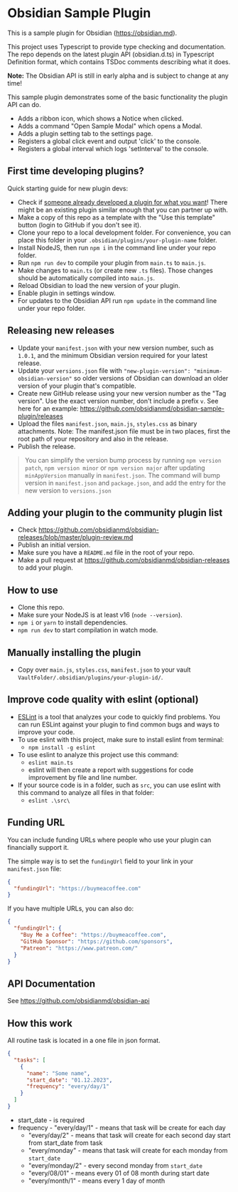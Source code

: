 # Obsidian Sample Plugin

This is a sample plugin for Obsidian (https://obsidian.md).

This project uses Typescript to provide type checking and documentation. The repo depends on the
latest plugin API (obsidian.d.ts) in Typescript Definition format, which contains TSDoc comments
describing what it does.

**Note:** The Obsidian API is still in early alpha and is subject to change at any time!

This sample plugin demonstrates some of the basic functionality the plugin API can do.

- Adds a ribbon icon, which shows a Notice when clicked.
- Adds a command "Open Sample Modal" which opens a Modal.
- Adds a plugin setting tab to the settings page.
- Registers a global click event and output 'click' to the console.
- Registers a global interval which logs 'setInterval' to the console.

## First time developing plugins?

Quick starting guide for new plugin devs:

- Check if [someone already developed a plugin for what you want](https://obsidian.md/plugins)!
  There might be an existing plugin similar enough that you can partner up with.
- Make a copy of this repo as a template with the "Use this template" button (login to GitHub if you
  don't see it).
- Clone your repo to a local development folder. For convenience, you can place this folder in your
  `.obsidian/plugins/your-plugin-name` folder.
- Install NodeJS, then run `npm i` in the command line under your repo folder.
- Run `npm run dev` to compile your plugin from `main.ts` to `main.js`.
- Make changes to `main.ts` (or create new `.ts` files). Those changes should be automatically
  compiled into `main.js`.
- Reload Obsidian to load the new version of your plugin.
- Enable plugin in settings window.
- For updates to the Obsidian API run `npm update` in the command line under your repo folder.

## Releasing new releases

- Update your `manifest.json` with your new version number, such as `1.0.1`, and the minimum
  Obsidian version required for your latest release.
- Update your `versions.json` file with `"new-plugin-version": "minimum-obsidian-version"` so older
  versions of Obsidian can download an older version of your plugin that's compatible.
- Create new GitHub release using your new version number as the "Tag version". Use the exact
  version number, don't include a prefix `v`. See here for an example:
  https://github.com/obsidianmd/obsidian-sample-plugin/releases
- Upload the files `manifest.json`, `main.js`, `styles.css` as binary attachments. Note: The
  manifest.json file must be in two places, first the root path of your repository and also in the
  release.
- Publish the release.

> You can simplify the version bump process by running `npm version patch`, `npm version minor` or
> `npm version major` after updating `minAppVersion` manually in `manifest.json`. The command will
> bump version in `manifest.json` and `package.json`, and add the entry for the new version to
> `versions.json`

## Adding your plugin to the community plugin list

- Check https://github.com/obsidianmd/obsidian-releases/blob/master/plugin-review.md
- Publish an initial version.
- Make sure you have a `README.md` file in the root of your repo.
- Make a pull request at https://github.com/obsidianmd/obsidian-releases to add your plugin.

## How to use

- Clone this repo.
- Make sure your NodeJS is at least v16 (`node --version`).
- `npm i` or `yarn` to install dependencies.
- `npm run dev` to start compilation in watch mode.

## Manually installing the plugin

- Copy over `main.js`, `styles.css`, `manifest.json` to your vault
  `VaultFolder/.obsidian/plugins/your-plugin-id/`.

## Improve code quality with eslint (optional)

- [ESLint](https://eslint.org/) is a tool that analyzes your code to quickly find problems. You can
  run ESLint against your plugin to find common bugs and ways to improve your code.
- To use eslint with this project, make sure to install eslint from terminal:
  - `npm install -g eslint`
- To use eslint to analyze this project use this command:
  - `eslint main.ts`
  - eslint will then create a report with suggestions for code improvement by file and line number.
- If your source code is in a folder, such as `src`, you can use eslint with this command to analyze
  all files in that folder:
  - `eslint .\src\`

## Funding URL

You can include funding URLs where people who use your plugin can financially support it.

The simple way is to set the `fundingUrl` field to your link in your `manifest.json` file:

```json
{
  "fundingUrl": "https://buymeacoffee.com"
}
```

If you have multiple URLs, you can also do:

```json
{
  "fundingUrl": {
    "Buy Me a Coffee": "https://buymeacoffee.com",
    "GitHub Sponsor": "https://github.com/sponsors",
    "Patreon": "https://www.patreon.com/"
  }
}
```

## API Documentation

See https://github.com/obsidianmd/obsidian-api

## How this work

All routine task is located in a one file in json format.

```json
{
  "tasks": [
    {
      "name": "Some name",
      "start_date": "01.12.2023",
      "frequency": "every/day/1"
    }
  ]
}
```

- start_date - is required
- frequency - "every/day/1" - means that task will be create for each day
  - "every/day/2" - means that task will create for each second day start from start_date from task
  - "every/monday" - means that task will create for each monday from `start_date`
  - "every/monday/2" - every second monday from `start_date`
  - "every/08/01" - means every 01 of 08 month during start date
  - "every/month/1" - means every 1 day of month
